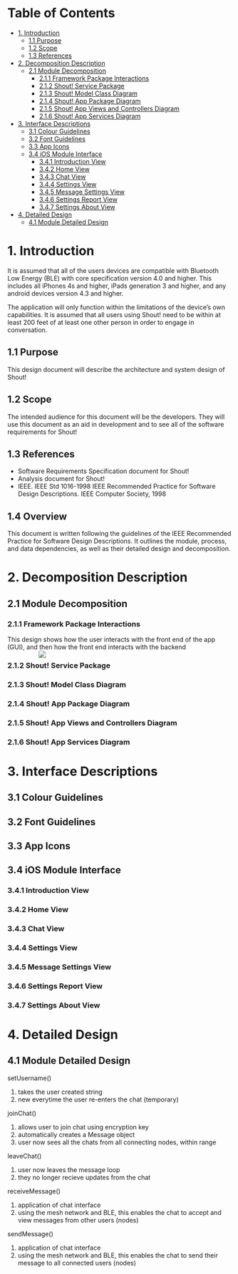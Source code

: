 # Table of Contents
- [1. Introduction](#1-introduction) 
   * [1.1 Purpose](#11-purpose)
   * [1.2 Scope](#12-scope)
   * [1.3 References](#13-references)
- [2. Decomposition Description](#2-decomposition-description)
   * [2.1 Module Decomposition](#21-module-decomposition)
   	 - [2.1.1 Framework Package Interactions](#211-framework-package-interactions)
	 - [2.1.2 Shout! Service Package](#212-shout!-service-package)
	 - [2.1.3 Shout! Model Class Diagram](#213-shout!-model-class-diagram)
	 - [2.1.4 Shout! App Package Diagram](#214-shout!-app-package-diagram)
	 - [2.1.5 Shout! App Views and Controllers Diagram](#215-shout!-app-views-and-controllers-diagram)
	 - [2.1.6 Shout! App Services Diagram](#216-shout!-app-services-diagram)  
 - [3. Interface Descriptions](#3-interface-descriptions)
   * [3.1 Colour Guidelines](#31-colour-guidelines)
   * [3.2 Font Guidelines](#32-font-guidelines)
   * [3.3 App Icons](#33-app-icons)
   * [3.4 iOS Module Interface](#34-ios-module-interface)
   	 - [3.4.1 Introduction View](#341-introduction-view)
	 - [3.4.2 Home View](#342-home-view)
	 - [3.4.3 Chat View](#343-chat-view)
	 - [3.4.4 Settings View](#344-settings-view)
	 - [3.4.5 Message Settings View](#345-message-settings-view)
	 - [3.4.6 Settings Report View](#346-settings-report-view)
	 - [3.4.7 Settings About View](#347-settings-about-view)
 - [4. Detailed Design](#4-detailed-design)
    * [4.1 Module Detailed Design](#41-module-detailed-design)
     
# 1. Introduction

It is assumed that all of the users devices are compatible with Bluetooth Low Energy (BLE) with core specification version 4.0 and higher. This includes all iPhones 4s and higher, iPads generation 3 and higher, and any android devices version 4.3 and higher.

The application will only function within the limitations of the device’s own capabilities. It is assumed that all users using Shout! need to be within at least 200 feet of at least one other person in order to engage in conversation.			
## 1.1 Purpose
						
This design document will describe the architecture and system design of Shout!

## 1.2 Scope

The intended audience for this document will be the developers. They will use this document as an aid in development and to see all of the software requirements for Shout!

## 1.3 References

- Software Requirements Specification document for Shout!
- Analysis document for Shout!
- IEEE. IEEE Std 1016-1998 IEEE Recommended Practice for Software Design Descriptions. IEEE Computer Society, 1998

## 1.4 Overview 

This document is written following the guidelines of the IEEE Recommended Practice for Software Design Descriptions. It outlines the module, process, and data dependencies, as well as their detailed design and decomposition.

# 2. Decomposition Description 
## 2.1 Module Decomposition

### 2.1.1 Framework Package Interactions 

This design shows how the user interacts with the front end of the app (GUI), and then how the front end interacts with the backend
<img src="https://cp317s18.github.io/design/topleveldiagram.png" align="left" hspace="70" />

### 2.1.2 Shout! Service Package 

### 2.1.3 Shout! Model Class Diagram

### 2.1.4 Shout! App Package Diagram

### 2.1.5 Shout! App Views and Controllers Diagram

### 2.1.6 Shout! App Services Diagram 

# 3. Interface Descriptions
## 3.1 Colour Guidelines 

## 3.2 Font Guidelines 

## 3.3 App Icons

## 3.4 iOS Module Interface 
### 3.4.1 Introduction View 

### 3.4.2 Home View 

### 3.4.3 Chat View 

### 3.4.4 Settings View

### 3.4.5 Message Settings View 

### 3.4.6 Settings Report View 

### 3.4.7 Settings About View 

# 4. Detailed Design
## 4.1 Module Detailed Design

setUsername()
 1. takes the user created string
 2. new everytime the user re-enters the chat (temporary)

joinChat()
 1. allows user to join chat using encryption key
 2. automatically creates a Message object 
 3. user now sees all the chats from all connecting nodes, within range 
 
leaveChat()
 1. user now leaves the message loop
 2. they no longer recieve updates from the chat

receiveMessage()
 1. application of chat interface
 2. using the mesh network and BLE, this enables the chat to accept and view messages from other users (nodes)

sendMessage()
 1. application of chat interface 
 2. using the mesh network and BLE, this enables the chat to send their message to all connected users (nodes)


